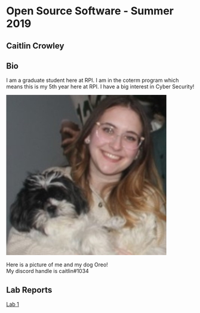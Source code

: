 # Open Source Software - Summer 2019
## Caitlin Crowley

## Bio
I am a graduate student here at RPI. I am in the coterm program which means this is my 5th year here at RPI. I have a big interest in Cyber Security!

![Me and Oreo](/Images/me.jpg)  

Here is a picture of me and my dog Oreo!  
My discord handle is caitlin#1034



## Lab Reports
[Lab 1](labs/lab-01/report.md)
